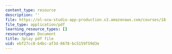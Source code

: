 ```yaml
---
content_type: resource
description: ''
file: https://ol-ocw-studio-app-production.s3.amazonaws.com/courses/18-06sc-linear-algebra-fall-2011/ebf27cc8b4bcaf3d8678bc5159f59d3e_B17h10EF59g.pdf
file_type: application/pdf
learning_resource_types: []
resourcetype: Document
title: 3play pdf file
uid: ebf27cc8-b4bc-af3d-8678-bc5159f59d3e
---
```

